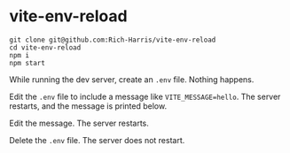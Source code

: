 # vite-env-reload

```
git clone git@github.com:Rich-Harris/vite-env-reload
cd vite-env-reload
npm i
npm start
```

While running the dev server, create an `.env` file. Nothing happens.

Edit the `.env` file to include a message like `VITE_MESSAGE=hello`. The server restarts, and the message is printed below.

Edit the message. The server restarts.

Delete the `.env` file. The server does not restart.
